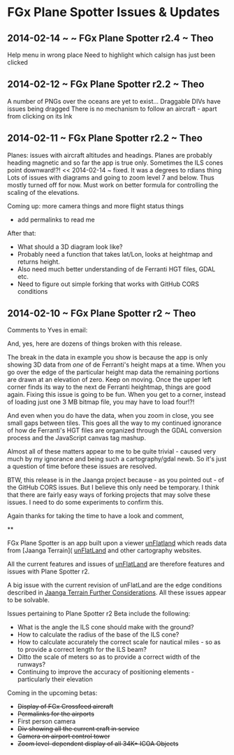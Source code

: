 FGx Plane Spotter Issues & Updates
==================================

## 2014-02-14 ~  ~ FGx Plane Spotter r2.4 ~ Theo

Help menu in wrong place
Need to highlight which calsign has just been clicked

## 2014-02-12 ~ FGx Plane Spotter r2.2 ~ Theo

A number of PNGs over the oceans are yet to exist...
Draggable DIVs have issues being dragged
There is no mechanism to follow an aircraft - apart from clicking on its lnk
 

## 2014-02-11 ~ FGx Plane Spotter r2.2 ~ Theo

Planes: issues with aircraft altitudes and headings. Planes are probably heading magnetic and so far the app is true only.
Sometimes the ILS cones point downward!?! << 2014-02-14 ~ fixed. It was a degrees to rdians thing
Lots of issues with diagrams and going to zoom level 7 and below. Thus mostly turned off for now.
Must work on better formula for controlling the scaling of the elevations.

Coming up: more camera things and more flight status things

* add permalinks to read me

After that: 

* What should a 3D diagram look like?
* Probably need a function that takes lat/Lon, looks at heightmap and returns height.
* Also need much better understanding of de Ferranti HGT files, GDAL etc.
* Need to figure out simple forking that works with GitHub CORS conditions

## 2014-02-10 ~ FGx Plane Spotter r2 ~ Theo

Comments to Yves in email:

And, yes, here are dozens of things broken with this release.

The break in the data in example you show is because the app is only showing 3D data from *one* of de Ferranti's height maps at a time. 
When you go over the edge of the particular height map data the remaining portions are drawn at an elevation of zero. Keep on moving. 
Once the upper left corner finds its way to the next de Ferranti heightmap, things are good again. 
Fixing this issue is going to be fun. When you get to a corner, instead of loading just one 3 MB bitmap file, you may have to load four!?!

And even when you do have the data, when you zoom in close, you see small gaps between tiles. 
This goes all the way to my continued ignorance of how de Ferranti's HGT files are organized through the GDAL conversion process and the JavaScript canvas tag mashup.

Almost all of these matters appear to me to be quite trivial - caused very much by my ignorance and being such a cartography/gdal newb. 
So it's just a question of time before these issues are resolved.

BTW, this release is in the Jaanga project because - as you pointed out - of the GitHub CORS issues. But I believe this only need be temporary. 
I think that there are fairly easy ways of forking projects that may solve these issues. I need to do some experiments to confirm this.

Again thanks for taking the time to have a look and comment,

**

FGx Plane Spotter is an app built upon a viewer [unFlatland]( http://jaanga.github.io/terrain-viewer/un-flatland/index.html ) which reads data from 
[Jaanga Terrain]( [unFlatLand]( http://jaanga.github.io/terrain/ ) and other cartography websites.
 
All the current features and issues of [unFlatLand]( http://jaanga.github.io/terrain-viewer/un-flatland/index.html ) are therefore features and issues with Plane Spotter r2.

A big issue with the current revision of unFlatLand are the edge conditions described in 
[Jaanga Terrain Further Considerations]( http://jaanga.github.io/terrain/readme-reader.html#further-considerations.md).
All these issues appear to be solvable.

Issues pertaining to Plane Spotter r2 Beta include the following:

* What is the angle the ILS cone should make with the ground?
* How to calculate the radius of the base of the ILS cone?
* How to calculate accurately the correct scale for nautical miles - so as to provide a correct length for the ILS beam?
* Ditto the scale of meters so as to provide a correct width of the runways?
* Continuing to improve the accuracy of positioning elements - particularly their elevation

Coming in the upcoming betas:

* <s>Display of FGx Crossfeed aircraft</s>
* <s>Permalinks for the airports</s>
* First person camera
* <s>Div showing all the current craft in service</s>
* <s>Camera on airport control tower</s>
* <s>Zoom level-dependent display of all 34K+ ICOA Objects</s>   

